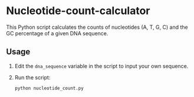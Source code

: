 # Nucleotide-count-calculator

This Python script calculates the counts of nucleotides (A, T, G, C) and the GC percentage of a given DNA sequence.

## Usage

1. Edit the `dna_sequence` variable in the script to input your own sequence.
2. Run the script:

   ```bash
   python nucleotide_count.py
